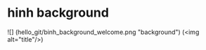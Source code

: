 # hinh background
![] (hello_git/binh_background_welcome.png "background") (&lt;img alt="title"/&gt;)
